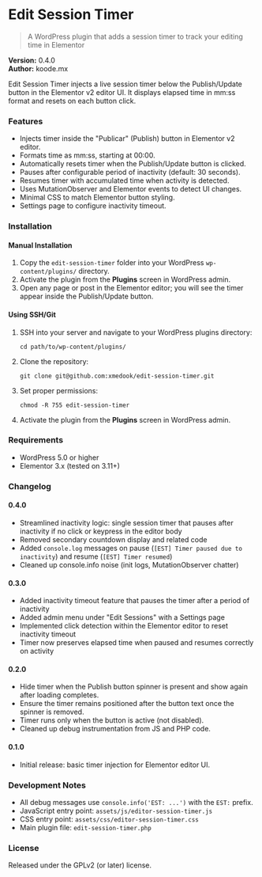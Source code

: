 # Edit Session Timer

> A WordPress plugin that adds a session timer to track your editing time in Elementor

**Version:** 0.4.0  
**Author:** koode.mx

Edit Session Timer injects a live session timer below the Publish/Update button in the Elementor v2 editor UI. It displays elapsed time in mm:ss format and resets on each button click.
### Features
- Injects timer inside the "Publicar" (Publish) button in Elementor v2 editor.
- Formats time as mm:ss, starting at 00:00.
- Automatically resets timer when the Publish/Update button is clicked.
- Pauses after configurable period of inactivity (default: 30 seconds).
- Resumes timer with accumulated time when activity is detected.
- Uses MutationObserver and Elementor events to detect UI changes.
- Minimal CSS to match Elementor button styling.
- Settings page to configure inactivity timeout.

### Installation

#### Manual Installation
1. Copy the `edit-session-timer` folder into your WordPress `wp-content/plugins/` directory.
2. Activate the plugin from the **Plugins** screen in WordPress admin.
3. Open any page or post in the Elementor editor; you will see the timer appear inside the Publish/Update button.

#### Using SSH/Git
1. SSH into your server and navigate to your WordPress plugins directory:
   ```
   cd path/to/wp-content/plugins/
   ```
2. Clone the repository:
   ```
   git clone git@github.com:xmedook/edit-session-timer.git
   ```
3. Set proper permissions:
   ```
   chmod -R 755 edit-session-timer
   ```
4. Activate the plugin from the **Plugins** screen in WordPress admin.

### Requirements
- WordPress 5.0 or higher
- Elementor 3.x (tested on 3.11+)
### Changelog
#### 0.4.0
* Streamlined inactivity logic: single session timer that pauses after inactivity if no click or keypress in the editor body
* Removed secondary countdown display and related code
* Added `console.log` messages on pause (`[EST] Timer paused due to inactivity`) and resume (`[EST] Timer resumed`)
* Cleaned up console.info noise (init logs, MutationObserver chatter)

#### 0.3.0
- Added inactivity timeout feature that pauses the timer after a period of inactivity
- Added admin menu under "Edit Sessions" with a Settings page
- Implemented click detection within the Elementor editor to reset inactivity timeout
- Timer now preserves elapsed time when paused and resumes correctly on activity

#### 0.2.0
- Hide timer when the Publish button spinner is present and show again after loading completes.
- Ensure the timer remains positioned after the button text once the spinner is removed.
- Timer runs only when the button is active (not disabled).
- Cleaned up debug instrumentation from JS and PHP code.

#### 0.1.0
- Initial release: basic timer injection for Elementor editor UI.

### Development Notes
- All debug messages use `console.info('EST: ...')` with the `EST:` prefix.
- JavaScript entry point: `assets/js/editor-session-timer.js`
- CSS entry point: `assets/css/editor-session-timer.css`
- Main plugin file: `edit-session-timer.php`

### License
Released under the GPLv2 (or later) license.